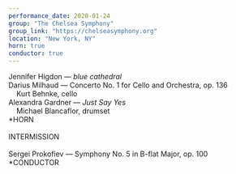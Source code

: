 ```yaml
---
performance_date: 2020-01-24
group: "The Chelsea Symphony"
group_link: "https://chelseasymphony.org"
location: "New York, NY"
horn: true
conductor: true
---
```

Jennifer Higdon — _blue cathedral_ <br/>
Darius Milhaud — Concerto No. 1 for Cello and Orchestra, op. 136<br/>
&nbsp;&nbsp;&nbsp;&nbsp;Kurt Behnke, cello<br/>
Alexandra Gardner — _Just Say Yes_ <br/>
&nbsp;&nbsp;&nbsp;&nbsp;Michael Blancaflor, drumset<br/>
*HORN<br/>
<br/>
INTERMISSION<br/>
<br/>
Sergei Prokofiev — Symphony No. 5 in B-flat Major, op. 100<br/>
*CONDUCTOR



